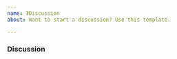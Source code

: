```yaml
---
name: ❓Discussion
about: Want to start a discussion? Use this template.

---
```

<!--
Hello Gitcoiner!

Please use the template below for discussions about Gitcoin.
If it is general support you need, reach out to us at
gitcoin.co/slack

-->

### Discussion

[comment]: # (What conversation would you like to facilitate?)
